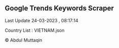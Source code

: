 

## Google Trends Keywords Scraper 
 
Last Update 24-03-2023 , 08:17:14

Country List :
VIETNAM.json



© Abdul Muttaqin 
